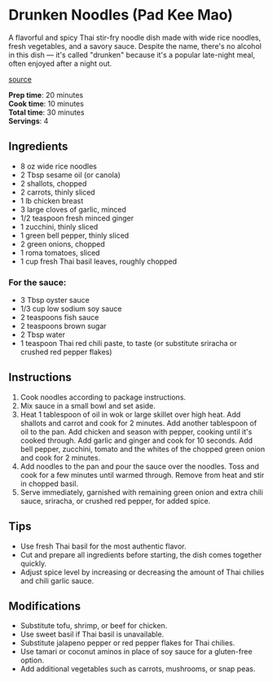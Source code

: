 # Drunken Noodles (Pad Kee Mao)

A flavorful and spicy Thai stir-fry noodle dish made with wide rice noodles, fresh vegetables, and a savory sauce. Despite the name, there's no alcohol in this dish — it's called "drunken" because it's a popular late-night meal, often enjoyed after a night out.

[source](https://tastesbetterfromscratch.com/drunken-noodles/)

**Prep time**: 20 minutes  
**Cook time**: 10 minutes  
**Total time**: 30 minutes  
**Servings**: 4

## Ingredients

- 8 oz wide rice noodles
- 2 Tbsp sesame oil (or canola)
- 2 shallots, chopped
- 2 carrots, thinly sliced
- 1 lb chicken breast
- 3 large cloves of garlic, minced
- 1/2 teaspoon fresh minced ginger
- 1 zucchini, thinly sliced
- 1 green bell pepper, thinly sliced
- 2 green onions, chopped
- 1 roma tomatoes, sliced
- 1 cup fresh Thai basil leaves, roughly chopped

### For the sauce:

- 3 Tbsp oyster sauce
- 1/3 cup low sodium soy sauce
- 2 teaspoons fish sauce
- 2 teaspoons brown sugar
- 2 Tbsp water
- 1 teaspoon Thai red chili paste, to taste (or substitute sriracha or crushed red pepper flakes)

## Instructions

1. Cook noodles according to package instructions.
2. Mix sauce in a small bowl and set aside.
3. Heat 1 tablespoon of oil in wok or large skillet over high heat. Add shallots and carrot and cook for 2 minutes. Add another tablespoon of oil to the pan. Add chicken and season with pepper, cooking until it's cooked through. Add garlic and ginger and cook for 10 seconds. Add bell pepper, zucchini, tomato and the whites of the chopped green onion and cook for 2 minutes.
4. Add noodles to the pan and pour the sauce over the noodles. Toss and cook for a few minutes until warmed through. Remove from heat and stir in chopped basil.
5. Serve immediately, garnished with remaining green onion and extra chili sauce, sriracha, or crushed red pepper, for added spice.

## Tips

- Use fresh Thai basil for the most authentic flavor.
- Cut and prepare all ingredients before starting, the dish comes together quickly.
- Adjust spice level by increasing or decreasing the amount of Thai chilies and chili garlic sauce.

## Modifications

- Substitute tofu, shrimp, or beef for chicken.
- Use sweet basil if Thai basil is unavailable.
- Substitute jalapeno pepper or red pepper flakes for Thai chilies.
- Use tamari or coconut aminos in place of soy sauce for a gluten-free option.
- Add additional vegetables such as carrots, mushrooms, or snap peas.
